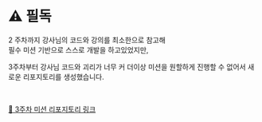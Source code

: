 # ⚠️ 필독
2 주차까지 강사님의 코드와 강의를 최소한으로 참고해  
필수 미션 기반으로 스스로 개발을 하고있었지만,  
  
3주차부터 강사님 코드와 괴리가 너무 커 
더이상 미션을 원할하게 진행할 수 없어서 새로운 리포지토리를 생성했습니다.  

<br>

[🔗 3주차 미션 리포지토리 링크](https://github.com/choideakook/Mission_ChoiDaeKuk_3Week)
